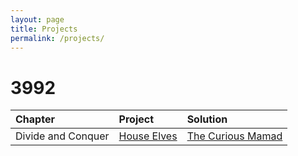 ```yaml
---
layout: page
title: Projects
permalink: /projects/
---
```


# 3992

| Chapter            | Project                                         | Solution |
|:-------------------|:------------------------------------------------|:---------|
| Divide and Conquer | [House Elves](https://kntu-ce.github.io/PG_AD/documents/AD_3992_P1_AS.pdf) | [The Curious Mamad](https://kntu-ce.github.io/PG_AD/documents/AD_3992_P1_SSH.pdf) | [FFT Starter]() | Not yet  |

